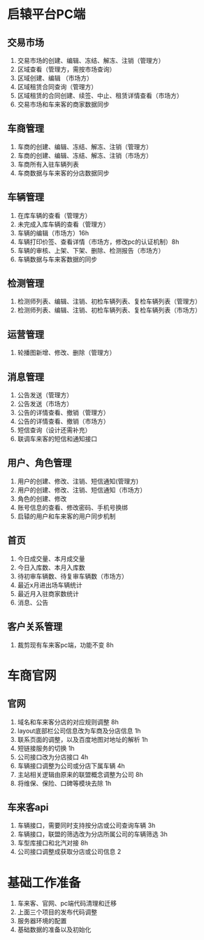 # 启辕平台PC端

## 交易市场
1. 交易市场的创建、编辑、冻结、解冻、注销（管理方）
2. 区域查看（管理方，需按市场查询）
3. 区域创建、编辑 （市场方）
4. 区域租赁合同查询（管理方）
5. 区域租赁的合同创建、续签、中止、租赁详情查看（市场方）
6. 交易市场和车来客的商家数据同步

## 车商管理
1. 车商的创建、编辑、冻结、解冻、注销（管理方）
2. 车商的创建、编辑、冻结、解冻、注销（市场方）
3. 车商所有入驻车辆列表
4. 车商数据与车来客的分店数据同步

## 车辆管理
1. 在库车辆的查看（管理方）
2. 未完成入库车辆的查看（管理方）
3. 车辆的编辑（市场方）16h
4. 车辆打印价签、查看详情（市场方，修改pc的认证机制）8h
4. 车辆的审核、上架、下架、删除、检测报告（市场方）
5. 车辆数据与车来客数据的同步

## 检测管理
1. 检测师列表、编辑、注销、初检车辆列表、复检车辆列表（管理方）
2. 检测师列表、编辑、注销、初检车辆列表、复检车辆列表（市场方）

## 运营管理
1. 轮播图新增、修改、删除（管理方）

## 消息管理
1. 公告发送（管理方）
2. 公告发送（市场方）
3. 公告的详情查看、撤销（管理方）
4. 公告的详情查看、撤销（市场方）
5. 短信查询（设计还需补充）
6. 联调车来客的短信和通知接口

## 用户、角色管理
1. 用户的创建、修改、注销、短信通知(管理方)
2. 用户的创建、修改、注销、短信通知（市场方）
3. 角色的创建、修改
4. 账号信息的查看、修改密码、手机号换绑
5. 启辕的用户和车来客的用户同步机制

## 首页
1. 今日成交量、本月成交量
2. 今日入库数、本月入库数
3. 待初审车辆数、待复审车辆数（市场方）
4. 最近x月进出场车辆统计
5. 最近月入驻商家数统计
6. 消息、公告

## 客户关系管理
1. 裁剪现有车来客pc端，功能不变 8h

# 车商官网

## 官网
1. 域名和车来客分店的对应规则调整 8h
2. layout底部栏公司信息改为车商及分店信息 1h
3. 联系页面的调整，以及百度地图对地址的解析 1h
4. 短链接服务的切换 1h
5. 公司接口改为分店接口 4h
6. 车辆接口调整为公司或分店下属车辆 4h
7. 主站相关逻辑由原来的联盟概念调整为公司 8h
8. 将维保、保险、口碑等模块去除 1h

## 车来客api
1. 车辆接口，需要同时支持按分店或公司查询车辆 3h
2. 车辆接口，联盟的筛选改为分店所属公司的车辆筛选 3h
3. 车型库接口和北汽对接 8h
4. 公司接口调整成获取分店或公司信息 2

# 基础工作准备
1. 车来客、官网、pc端代码清理和迁移
2. 上面三个项目的发布代码调整
3. 服务器环境的配置
4. 基础数据的准备以及初始化
